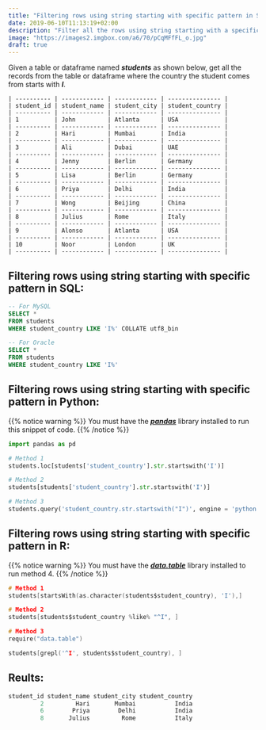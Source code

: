```yaml
---
title: "Filtering rows using string starting with specific pattern in SQL, Python and R"
date: 2019-06-10T11:13:19+02:00
description: "Filter all the rows using string starting with a specific pattern from the given table in SQL or given dataframe in Python or R."
image: "https://images2.imgbox.com/a6/70/pCqMFfFL_o.jpg"
draft: true
---
```


Given a table or dataframe named *__students__* as shown below, get all the records from the table or dataframe where the country the student comes from starts with *__I__*.

```
| ---------- | ------------ | ------------ | --------------- |
| student_id | student_name | student_city | student_country |
| ---------- | ------------ | ------------ | --------------- |
| 1          | John         | Atlanta      | USA             |
| ---------- | ------------ | ------------ | --------------- |
| 2          | Hari         | Mumbai       | India           |
| ---------- | ------------ | ------------ | --------------- |
| 3          | Ali          | Dubai        | UAE             |
| ---------- | ------------ | ------------ | --------------- |
| 4          | Jenny        | Berlin       | Germany         |
| ---------- | ------------ | ------------ | --------------- |
| 5          | Lisa         | Berlin       | Germany         |
| ---------- | ------------ | ------------ | --------------- |
| 6          | Priya        | Delhi        | India           |
| ---------- | ------------ | ------------ | --------------- |
| 7          | Wong         | Beijing      | China           |
| ---------- | ------------ | ------------ | --------------- |
| 8          | Julius       | Rome         | Italy           |
| ---------- | ------------ | ------------ | --------------- |
| 9          | Alonso       | Atlanta      | USA             |
| ---------- | ------------ | ------------ | --------------- |
| 10         | Noor         | London       | UK              |
| ---------- | ------------ | ------------ | --------------- |
```

## Filtering rows using string starting with specific pattern in SQL:

```SQL
-- For MySQL
SELECT * 
FROM students
WHERE student_country LIKE 'I%' COLLATE utf8_bin

-- For Oracle
SELECT * 
FROM students
WHERE student_country LIKE 'I%'
```

## Filtering rows using string starting with specific pattern in Python:

{{% notice warning %}}
You must have the *__[pandas](https://pandas.pydata.org/)__* library installed to run this snippet of code.
{{% /notice %}}

```Python
import pandas as pd

# Method 1
students.loc[students['student_country'].str.startswith('I')]

# Method 2
students[students['student_country'].str.startswith('I')]

# Method 3
students.query('student_country.str.startswith("I")', engine = 'python')
```

## Filtering rows using string starting with specific pattern in R:

{{% notice warning %}}
You must have the *__[data.table](https://github.com/Rdatatable/data.table/wiki)__* library installed to run method 4.
{{% /notice %}}

```C
# Method 1
students[startsWith(as.character(students$student_country), 'I'),]

# Method 2
students[students$student_country %like% "^I", ]

# Method 3
require("data.table")

students[grepl('^I', students$student_country), ]
```

## Reults:

```C
student_id student_name student_city student_country
         2         Hari       Mumbai           India
         6        Priya        Delhi           India
         8       Julius         Rome           Italy
```